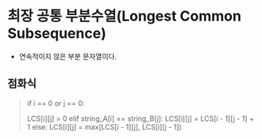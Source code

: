 # 최장 공통 부분수열(Longest Common Subsequence)
- 연속적이지 않은 부분 문자열이다.
## 점화식
> if i == 0 or j == 0:
>
>    LCS[i][j] = 0
> elif string_A[i] == string_B[j]:
>     LCS[i][j] = LCS[i - 1][j - 1] + 1
> else:
>     LCS[i][j] = max[LCS[i - 1][j], LCS[i][j - 1])
